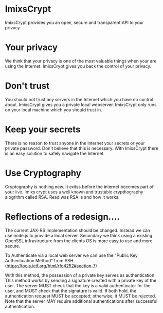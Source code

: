 ImixsCrypt
==========

ImixsCrypt provides you an open, secure and transparent API to your privacy.

Your privacy
============

We think that your privacy is one of the most valuable things when your are using the Internet. 
ImixsCrypt gives you back the control of your privacy.

Don't trust
============

You should not trust any servers in the Internet which you have no control about. ImixsCrypt gives you a private local webserver. ImixsCrypt only runs on your local machine which you should trust in.

Keep your secrets
============

There is no reason to trust anyone in the Internet your secrets or your private password. Don't believe that this is necessary. With ImixsCrypt there is an easy solution to safely navigate the Internet.

Use Cryptography
============
Cryptography is nothing new. It exitss before the internet becomes part of your live. Imixs crypt uses a well known and trustable crypthography alogrithm called RSA. Read was RSA is and how it works.



Reflections of a redesign....
============

The current JAX-RS Implementation should be changed. Instead we can use node.js to provide a local server. Secondary we think using a existing OpenSSL infrastructure from the clients OS is more easy to use and more secure.

To Authenticate via a local web server we can use the "Public Key Authentication Method" from SSH (https://tools.ietf.org/html/rfc4252#section-7)

   With this method, the possession of a private key serves as
   authentication.  This method works by sending a signature created
   with a private key of the user.  The server MUST check that the key
   is a valid authenticator for the user, and MUST check that the
   signature is valid.  If both hold, the authentication request MUST be
   accepted; otherwise, it MUST be rejected.  Note that the server MAY
   require additional authentications after successful authentication.
   
   
